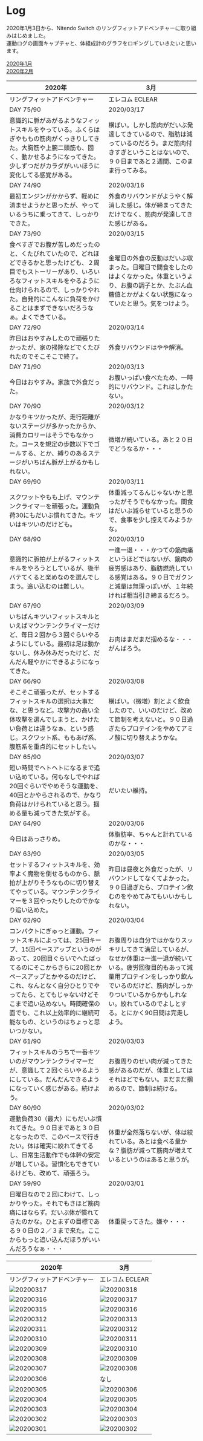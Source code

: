 # Log  

2020年1月3日から、Nitendo Switch のリングフィットアドベンチャーに取り組みはじめました。  
運動ログの画面キャプチャと、体組成計のグラフをロギングしていきたいと思います。  

[2020年1月](log202001.md)  
[2020年2月](log202002.md)  

2020年|3月
--|--
リングフィットアドベンチャー|エレコム ECLEAR
DAY 75/90|2020/03/17
意識的に脈があがるようなフィットスキルをやっている。ふくらはぎやももの筋肉がくっきりしてきた。大胸筋や上腕二頭筋も、固く、動かせるようになってきた。少しずつだがカラダがいいほうに変化してる感覚がある。|横ばい。しかし筋肉がだいぶ発達してきているので、脂肪は減っているのだろう。まだ筋肉付きすぎということはないので、９０日まであと２週間、このまま行ってみる。
DAY 74/90|2020/03/16 
最初エンジンがかからず、軽めに済ませようかと思ったが、やっているうちに乗ってきて、しっかりできた。|外食のリバウンドがようやく解消した感じ。体が締まってきただけでなく、筋肉が発達してきた感じがある。
DAY 73/90|2020/03/15
食べすぎでお腹が苦しめだったのと、くたびれていたので、どれほどできるかと思ったけども、２周目でもストーリーがあり、いろいろなフィットスキルをやるように仕向けられるので、しっかりやれた。自発的にこんなに負荷をかけることはまずできないだろうなぁ。よくできている。|金曜日の外食の反動はだいぶ収まった。日曜日で間食をしたのはよくなかった。体重というより、お腹の調子とか、たぶん血糖値とかがよくない状態になっていたと思う。気をつけよう。
DAY 72/90|2020/03/14
昨日はおやすみしたので頑張りたかったが、家の掃除などでくたびれたのでそこそこで終了。|外食リバウンドはやや解消。
DAY 71/90|2020/03/13
今日はおやすみ。家族で外食だった。|お腹いっぱい食べたため、一時的にリバウンド。これはしかたない。
DAY 70/90|2020/03/12
かなりキツかったが、走行距離がないステージが多かったからか、消費カロリーはそうでもなかった。コースを規定の歩数以下でゴールする、とか、縛りのあるステージがいちばん脈が上がるかもしれない。|微増が続いている。あと２０日でどうなるか・・・
DAY 69/90|2020/03/11| 
スクワットやもも上げ、マウンテンクライマーを頑張った。運動負荷30にもだいぶ慣れてきた。キツいはキツいのだけども。|体重減ってるんじゃないかと思ったがそうでもなかった。間食はだいぶ減らせていると思うので、食事を少し控えてみようかな。
DAY 68/90|2020/03/10
意識的に脈拍が上がるフィットスキルをやろうとしているが、後半バテてくると楽めなのを選んでしまう。追い込むのは難しい。|一進一退・・・かつての筋肉痛というほどではないが、筋肉の疲労感はあり、脂肪燃焼している感覚はある。９０日でガクンと減量は無理っぽいが、１年続ければ相当引き締まるだろう。
DAY 67/90|2020/03/09 
いちばんキツいフィットスキルといえばマウンテンクライマーだけど、毎日２回から３回ぐらいやるようにしている。最初は足は動かないし、休み休みだったけど、だんだん軽やかにできるようになってきた。|お肉はまだまだ掴めるな・・・がんばろう。
DAY 66/90|2020/03/08 
そこそこ頑張ったが、セットするフィットスキルの選択は大事だな、と思うなど。攻撃力の高い全体攻撃を選んでしまうと、かけたい負荷とは違うなぁ、という感じ。スクワット系、ももあげ系、腹筋系を重点的にセットしたい。|横ばい。（微増）割とよく飲食したので、いいのだけど、改めて節制を考えないと。９０日過ぎたらプロテインをやめてアミノ酸に切り替えようかな。
DAY 65/90|2020/03/07  
短い時間でヘトヘトになるまで追い込めている。何もなしでやれば20回ぐらいでやめそうな運動を、40回とかやらされるので、かなり負荷はかけられていると思う。掴める量も減ってきた気がする。|だいたい維持。
DAY 64/90|2020/03/06  
今日はあっさりめ。|体脂肪率、ちゃんと計れているのかな・・・
DAY 63/90|2020/03/05  
セットするフィットスキルを、効率よく魔物を倒せるものから、脈拍が上がりそうなものに切り替えてやっている。マウンテンクライマーを３回やったりしたのでかなり追い込めた。|昨日は昼夜と外食だったが、リバウンドしてなくてよかった。９０日過ぎたら、プロテイン飲むのをやめてみてもいいかもしれない。
DAY 62/90|2020/03/04
コンパクトにぎゅっと運動。フィットスキルによっては、25回キープ、15回ペースアップというのがあって、20回目ぐらいでへたばってるのにそこからさらに20回とかペースアップとかやるのだけど、これ、なんとなく自分ひとりでやってたら、とてもじゃないけどそこまで追い込めない。時間確保の面でも、これ以上効率的に継続可能なもの、というのはちょっと思いつかない。|お腹周りは自分ではかなりスッキリしてきて満足しているが、なぜか体重は一進一退が続いている。疲労回復目的もあって減量用プロテインをしっかり飲んでいるのだけど、筋肉がしっかりついているからかもしれない。絞れているのでよしとする。とにかく90日間は完走しよう。
DAY 61/90|2020/03/03
フィットスキルのうちで一番キツいのがマウンテンクライマーだが、意識して２回ぐらいやるようにしている。だんだんできるようになっていく感じがある。続けよう。|お腹周りのぜい肉が減ってきた感があるのだが、体重としてはそれほどでもない。まだまだ掴めるので、節制は続ける。
DAY 60/90|2020/03/02
運動負荷30（最大）にもだいぶ慣れてきた。９０日まであと３０日となったので、このペースで行きたい。体は確実に絞れてきてるし、日常生活動作でも体幹の安定が増している。習慣化もできているけども、改めて、頑張ろう。|体重が全然落ちないが、体は絞れている。あとは食べる量かな？脂肪が減って筋肉が増えているというのはあると思うが。
DAY 59/90|2020/03/01
日曜日なので２回にわけて、しっかりやった。それでもさほど筋肉痛にはならず。だいぶ体が慣れてきたのかな。ひとまずの目標である９０日の２／３まで来た。ここからもっと追い込んだほうがいいんだろうなぁ・・・|体重戻ってきた。嫌や・・・

2020年|3月
--|--
リングフィットアドベンチャー|エレコム ECLEAR
<img src="log2020/image_202003/ETT5UbNUcAIWawA.jpeg" alt="20200317">|<img src="log2020/image_202003/Screenshot_20200317-060522 (1).png" alt="20200318">
<img src="log2020/image_202003/ETOuMnMU8AAOiC4.jpeg" alt="20200316">|<img src="log2020/image_202003/Screenshot_20200317-060522.png" alt="20200317">
<img src="log2020/image_202003/ETJsmNAU4AA78fY.jpeg" alt="20200315">|<img src="log2020/image_202003/Screenshot_20200316-060358.png" alt="20200316">
<img src="log2020/image_202003/ES5_jtxUMAATEYs.jpeg" alt="20200312">|<img src="log2020/image_202003/Screenshot_20200313-060849.png" alt="20200313">
<img src="log2020/image_202003/ES01KqeUcAMOfpN.jpeg" alt="20200311">|<img src="log2020/image_202003/Screenshot_20200312-061550.png" alt="20200312">
<img src="log2020/image_202003/ESwADsLUUAAafI8.jpeg" alt="20200310">|<img src="log2020/image_202003/Screenshot_20200311-061021.png" alt="20200311">
<img src="log2020/image_202003/ESqlSnaUMAATB4p.jpeg" alt="20200309">|<img src="log2020/image_202003/Screenshot_20200310-060449.png" alt="20200310">
<img src="log2020/image_202003/ESkSyVyUwAA38Kz.jpeg" alt="20200308">|<img src="log2020/image_202003/Screenshot_20200309-062030.png" alt="20200309">
<img src="log2020/image_202003/ESgdSfVUUAArvXf.jpeg" alt="20200307">|<img src="log2020/image_202003/Screenshot_20200308-081313.png" alt="20200308">
<img src="log2020/image_202003/ESbLaK-UEAA5RUv.jpeg" alt="20200306">|なし
<img src="log2020/image_202003/ESWglDMUcAE6JgB.jpeg" alt="20200305">|<img src="log2020/image_202003/Screenshot_20200306-060447.png" alt="20200306">
<img src="log2020/image_202003/ESQz9HZUcAEB6QY.jpeg" alt="20200304">|<img src="log2020/image_202003/Screenshot_20200305-054416.png" alt="20200305">
<img src="log2020/image_202003/ESLuIN_UcAA1zY6.jpeg" alt="20200303">|<img src="log2020/image_202003/Screenshot_20200304-060440.png" alt="20200304">
<img src="log2020/image_202003/ESGpKZ8UEAAc3BT.jpeg" alt="20200302">|<img src="log2020/image_202003/Screenshot_20200303-060835.png" alt="20200303">
<img src="log2020/image_202003/ESAj56vVUAE21F9.jpeg" alt="20200301">|<img src="log2020/image_202003/Screenshot_20200302-061016.png" alt="20200302">
